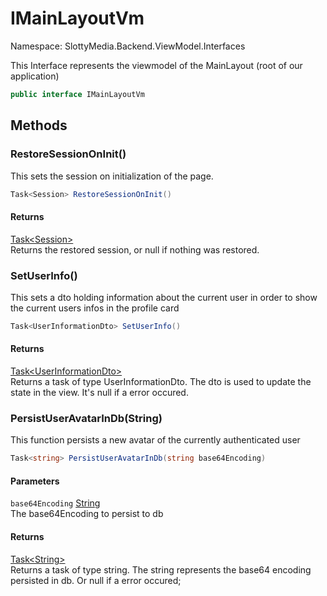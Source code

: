 # IMainLayoutVm

Namespace: SlottyMedia.Backend.ViewModel.Interfaces

This Interface represents the viewmodel of the MainLayout (root of our application)

```csharp
public interface IMainLayoutVm
```

## Methods

### **RestoreSessionOnInit()**

This sets the session on initialization of the page.

```csharp
Task<Session> RestoreSessionOnInit()
```

#### Returns

[Task&lt;Session&gt;](https://docs.microsoft.com/en-us/dotnet/api/system.threading.tasks.task-1)<br>
Returns the restored session, or null if nothing was restored.

### **SetUserInfo()**

This sets a dto holding information about the current user in order to show the current users infos in the profile card

```csharp
Task<UserInformationDto> SetUserInfo()
```

#### Returns

[Task&lt;UserInformationDto&gt;](https://docs.microsoft.com/en-us/dotnet/api/system.threading.tasks.task-1)<br>
Returns a task of type UserInformationDto. The dto is used to update the state in the view. It's null if a error occured.

### **PersistUserAvatarInDb(String)**

This function persists a new avatar of the currently authenticated user

```csharp
Task<string> PersistUserAvatarInDb(string base64Encoding)
```

#### Parameters

`base64Encoding` [String](https://docs.microsoft.com/en-us/dotnet/api/system.string)<br>
The base64Encoding to persist to db

#### Returns

[Task&lt;String&gt;](https://docs.microsoft.com/en-us/dotnet/api/system.threading.tasks.task-1)<br>
Returns a task of type string. The string represents the base64 encoding persisted in db. Or null if a error occured;
